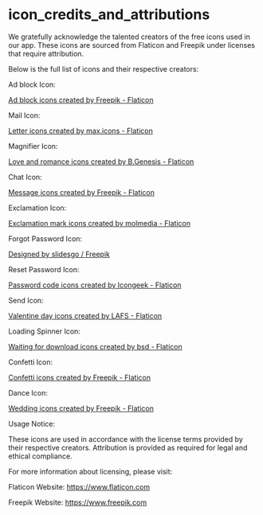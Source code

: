 # icon_credits_and_attributions

We gratefully acknowledge the talented creators of the free icons used in our app. These icons are sourced from Flaticon and Freepik under licenses that require attribution.


Below is the full list of icons and their respective creators:


Ad block Icon:

<a href="https://www.flaticon.com/free-icons/ad-block" title="ad block icons">Ad block icons created by Freepik - Flaticon</a>


Mail Icon:

<a href="https://www.flaticon.com/free-icons/letter" title="letter icons">Letter icons created by max.icons - Flaticon</a>


Magnifier Icon:

<a href="https://www.flaticon.com/free-icons/love-and-romance" title="love and romance icons">Love and romance icons created by B.Genesis - Flaticon</a>


Chat Icon:

<a href="https://www.flaticon.com/free-icons/message" title="message icons">Message icons created by Freepik - Flaticon</a>


Exclamation Icon:

<a href="https://www.flaticon.com/free-icons/exclamation-mark" title="exclamation mark icons">Exclamation mark icons created by molmedia - Flaticon</a>


Forgot Password Icon:

<a href="http://www.freepik.com">Designed by slidesgo / Freepik</a>


Reset Password Icon:

<a href="https://www.flaticon.com/free-icons/password-code" title="password code icons">Password code icons created by Icongeek - Flaticon</a>


Send Icon:

<a href="https://www.flaticon.com/free-icons/valentine-day" title="valentine day icons">Valentine day icons created by LAFS - Flaticon</a>


Loading Spinner Icon:

<a href="https://www.flaticon.com/free-icons/waiting-for-download" title="waiting for download icons">Waiting for download icons created by bsd - Flaticon</a>


Confetti Icon:

<a href="https://www.flaticon.com/free-icons/confetti" title="confetti icons">Confetti icons created by Freepik - Flaticon</a>


Dance Icon:

<a href="https://www.flaticon.com/free-icons/wedding" title="wedding icons">Wedding icons created by Freepik - Flaticon</a>


Usage Notice:

These icons are used in accordance with the license terms provided by their respective creators. Attribution is provided as required for legal and ethical compliance.

For more information about licensing, please visit:

Flaticon Website: https://www.flaticon.com

Freepik Website: https://www.freepik.com


